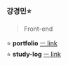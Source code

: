 ### 강경민⭐

> Front-end

<!-- 0000.00.00 -->

⭐ **portfolio** [ㅡ link](https://minomad-portfolio.vercel.app)        
⭐ **study-log** [ㅡ link](https://github.com/minomad/study-repository)

<!-- ⭐ **email**&nbsp;&nbsp;&nbsp; -->
